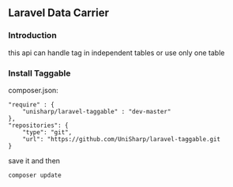 ## Laravel Data Carrier

### Introduction

this api can handle tag in independent tables or use only one table 

### Install Taggable 

composer.json:

    "require" : {
        "unisharp/laravel-taggable" : "dev-master"
    }, 
    "repositories": {
        "type": "git",
        "url": "https://github.com/UniSharp/laravel-taggable.git
    }

save it and then 

    composer update    

